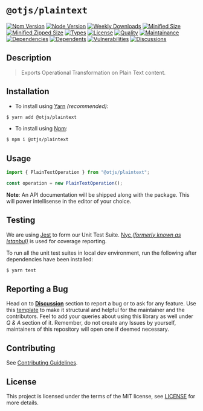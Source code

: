 # `@otjs/plaintext`

[![Npm Version](https://img.shields.io/npm/v/@otjs/plaintext)](https://www.npmjs.com/package/@otjs/plaintext)
[![Node Version](https://img.shields.io/node/v/@otjs/plaintext)](https://www.npmjs.com/package/@otjs/plaintext)
[![Weekly Downloads](https://img.shields.io/npm/dw/@otjs/plaintext)](https://www.npmjs.com/package/@otjs/plaintext)
[![Minified Size](https://img.shields.io/bundlephobia/min/@otjs/plaintext)](https://www.npmjs.com/package/@otjs/plaintext)
[![Minified Zipped Size](https://img.shields.io/bundlephobia/minzip/@otjs/plaintext)](https://www.npmjs.com/package/@otjs/plaintext)
[![Types](https://img.shields.io/npm/types/@otjs/plaintext)](https://www.npmjs.com/package/@otjs/plaintext)
[![License](https://img.shields.io/npm/l/@otjs/plaintext)](https://github.com/Progyan1997/Operational-Transformation/blob/main/packages/plaintext/LICENSE)
[![Quality](https://img.shields.io/npms-io/quality-score/@otjs/plaintext)](https://www.npmjs.com/package/@otjs/plaintext)
[![Maintainance](https://img.shields.io/npms-io/maintenance-score/@otjs/plaintext)](https://www.npmjs.com/package/@otjs/plaintext)
[![Dependencies](https://img.shields.io/librariesio/release/npm/@otjs/plaintext)](https://www.npmjs.com/package/@otjs/plaintext)
[![Dependents](https://img.shields.io/librariesio/dependents/npm/@otjs/plaintext)](https://www.npmjs.com/package/@otjs/plaintext)
[![Vulnerabilities](https://img.shields.io/snyk/vulnerabilities/npm/@otjs/plaintext)](https://github.com/Progyan1997/Operational-Transformation/blob/main/.github/SECURITY.md)
[![Discussions](https://img.shields.io/github/discussions/Progyan1997/Operational-Transformation)](https://github.com/Progyan1997/Operational-Transformation/discussions)

## Description

> Exports Operational Transformation on Plain Text content.

## Installation

- To install using [Yarn](https://yarnpkg.com) _(recommended)_:

```sh
$ yarn add @otjs/plaintext
```

- To install using [Npm](https://www.npmjs.com):

```sh
$ npm i @otjs/plaintext
```

## Usage

```ts
import { PlainTextOperation } from "@otjs/plaintext";

const operation = new PlainTextOperation();
```

**Note**: An API documentation will be shipped along with the package. This will power intellisense in the editor of your choice.

## Testing

We are using [Jest](https://jestjs.io) to form our Unit Test Suite. [Nyc _(formerly known as Istanbul)_](https://istanbul.js.org/) is used for coverage reporting.

To run all the unit test suites in local dev environment, run the following after dependencies have been installed:

```sh
$ yarn test
```

## Reporting a Bug

Head on to [**Discussion**](https://github.com/Progyan1997/Operational-Transformation/discussions) section to report a bug or to ask for any feature. Use this [template](https://github.com/Progyan1997/Operational-Transformation/discussions/30) to make it structural and helpful for the maintainer and the contributors. Feel to add your queries about using this library as well under _Q & A_ section of it. Remember, do not create any Issues by yourself, maintainers of this repository will open one if deemed necessary.

## Contributing

See [Contributing Guidelines](https://github.com/Progyan1997/Operational-Transformation/blob/main/.github/CONTRIBUTING.md).

## License

This project is licensed under the terms of the MIT license, see [LICENSE](https://github.com/Progyan1997/Operational-Transformation/blob/main/packages/plaintext/LICENSE) for more details.
